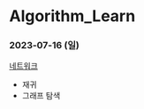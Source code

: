 # Algorithm_Learn
### 2023-07-16 (일)
[네트워크](https://school.programmers.co.kr/learn/courses/30/lessons/43162)
- 재귀
- 그래프 탐색
